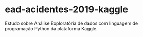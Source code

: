 # ead-acidentes-2019-kaggle
Estudo sobre Análise Exploratória de dados com linguagem de programação Python da plataforma Kaggle.
